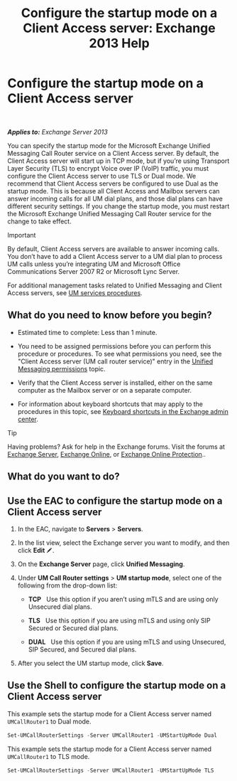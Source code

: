 ﻿---
title: 'Configure the startup mode on a Client Access server: Exchange 2013 Help'
TOCTitle: Configure the startup mode on a Client Access server
ms:assetid: 71cc9061-9e3c-4b4a-8dbe-f590ca5bcee8
ms:mtpsurl: https://technet.microsoft.com/en-us/library/JJ673533(v=EXCHG.150)
ms:contentKeyID: 49315443
ms.date: 12/09/2016
mtps_version: v=EXCHG.150
---

# Configure the startup mode on a Client Access server

 

_**Applies to:** Exchange Server 2013_


You can specify the startup mode for the Microsoft Exchange Unified Messaging Call Router service on a Client Access server. By default, the Client Access server will start up in TCP mode, but if you’re using Transport Layer Security (TLS) to encrypt Voice over IP (VoIP) traffic, you must configure the Client Access server to use TLS or Dual mode. We recommend that Client Access servers be configured to use Dual as the startup mode. This is because all Client Access and Mailbox servers can answer incoming calls for all UM dial plans, and those dial plans can have different security settings. If you change the startup mode, you must restart the Microsoft Exchange Unified Messaging Call Router service for the change to take effect.


> [!IMPORTANT]
> By default, Client Access servers are available to answer incoming calls. You don’t have to add a Client Access server to a UM dial plan to process UM calls unless you’re integrating UM and Microsoft Office Communications Server 2007 R2 or Microsoft Lync Server.



For additional management tasks related to Unified Messaging and Client Access servers, see [UM services procedures](um-services-procedures-exchange-2013-help.md).

## What do you need to know before you begin?

  - Estimated time to complete: Less than 1 minute.

  - You need to be assigned permissions before you can perform this procedure or procedures. To see what permissions you need, see the "Client Access server (UM call router service)" entry in the [Unified Messaging permissions](unified-messaging-permissions-exchange-2013-help.md) topic.

  - Verify that the Client Access server is installed, either on the same computer as the Mailbox server or on a separate computer.

  - For information about keyboard shortcuts that may apply to the procedures in this topic, see [Keyboard shortcuts in the Exchange admin center](keyboard-shortcuts-in-the-exchange-admin-center-exchange-online-protection-help.md).


> [!TIP]
> Having problems? Ask for help in the Exchange forums. Visit the forums at <A href="https://go.microsoft.com/fwlink/p/?linkid=60612">Exchange Server</A>, <A href="https://go.microsoft.com/fwlink/p/?linkid=267542">Exchange Online</A>, or <A href="https://go.microsoft.com/fwlink/p/?linkid=285351">Exchange Online Protection</A>..



## What do you want to do?

## Use the EAC to configure the startup mode on a Client Access server

1.  In the EAC, navigate to **Servers** \> **Servers**.

2.  In the list view, select the Exchange server you want to modify, and then click **Edit** ![Edit icon](images/JJ218640.6f53ccb2-1f13-4c02-bea0-30690e6ea71d(EXCHG.150).gif "Edit icon").

3.  On the **Exchange Server** page, click **Unified Messaging**.

4.  Under **UM Call Router settings** \> **UM startup mode**, select one of the following from the drop-down list:
    
      - **TCP**   Use this option if you aren’t using mTLS and are using only Unsecured dial plans.
    
      - **TLS**   Use this option if you are using mTLS and using only SIP Secured or Secured dial plans.
    
      - **DUAL**   Use this option if you are using mTLS and using Unsecured, SIP Secured, and Secured dial plans.

5.  After you select the UM startup mode, click **Save**.

## Use the Shell to configure the startup mode on a Client Access server

This example sets the startup mode for a Client Access server named `UMCallRouter1` to Dual mode.

```powershell
Set-UMCallRouterSettings -Server UMCallRouter1 -UMStartUpMode Dual
```

This example sets the startup mode for a Client Access server named `UMCallRouter1` to TLS mode.

```powershell
Set-UMCallRouterSettings -Server UMCallRouter1 -UMStartUpMode TLS
```

